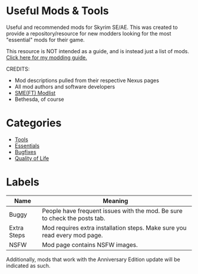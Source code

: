 # Useful Mods & Tools
Useful and recommended mods for Skyrim SE/AE. This was created to provide a repository/resource for new modders looking for the most "essential" mods for their game. 

This resource is NOT intended as a guide, and is instead just a list of mods. [Click here for my modding guide.](https://docs.google.com/document/d/1jTXnuuLZQ201rLRFw0TbxDnBDO9DqZDcCqFIJJSXCDU/edit?usp=sharing)

CREDITS: 
* Mod descriptions pulled from their respective Nexus pages 
* All mod authors and software developers
* [SME(FT) Modlist](https://eziothedeadpoet.github.io/SME-FT-/)
* Bethesda, of course

# Categories
* [Tools](https://github.com/Geborgen/usefulmods/blob/main/TOOLS.md)
* [Essentials](https://github.com/Geborgen/usefulmods/blob/main/ESSENTIALS.md)
* [Bugfixes](https://github.com/Geborgen/usefulmods/blob/main/BUGFIXES.md)
* [Quality of Life](https://github.com/Geborgen/usefulmods/blob/main/QOL.md)

# Labels

| Name  | Meaning |
| ------------- | ------------- |
| Buggy  | People have frequent issues with the mod. Be sure to check the posts tab. |
| Extra Steps  | Mod requires extra installation steps. Make sure you read every mod page.  |
| NSFW  | Mod page contains NSFW images.  |

Additionally, mods that work with the Anniversary Edition update will be indicated as such.


